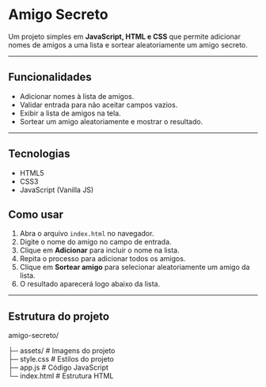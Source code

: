 # Amigo Secreto

Um projeto simples em **JavaScript, HTML e CSS** que permite adicionar nomes de amigos a uma lista e sortear aleatoriamente um amigo secreto.

---

## Funcionalidades

- Adicionar nomes à lista de amigos.
- Validar entrada para não aceitar campos vazios.
- Exibir a lista de amigos na tela.
- Sortear um amigo aleatoriamente e mostrar o resultado.

---

## Tecnologias

- HTML5
- CSS3
- JavaScript (Vanilla JS)


## Como usar

1. Abra o arquivo `index.html` no navegador.
2. Digite o nome do amigo no campo de entrada.
3. Clique em **Adicionar** para incluir o nome na lista.
4. Repita o processo para adicionar todos os amigos.
5. Clique em **Sortear amigo** para selecionar aleatoriamente um amigo da lista.
6. O resultado aparecerá logo abaixo da lista.


---

## Estrutura do projeto

amigo-secreto/

├─ assets/        # Imagens do projeto  
├─ style.css      # Estilos do projeto  
├─ app.js         # Código JavaScript  
└─ index.html     # Estrutura HTML  

